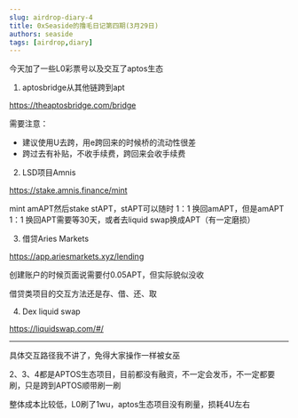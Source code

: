 ```yaml
---
slug: airdrop-diary-4
title: 0xSeaside的撸毛日记第四期(3月29日)
authors: seaside
tags: [airdrop,diary]
---
```


今天加了一些L0彩票号以及交互了aptos生态

1. aptosbridge从其他链跨到apt

https://theaptosbridge.com/bridge

需要注意：

- 建议使用U去跨，用e跨回来的时候桥的流动性很差
- 跨过去有补贴，不收手续费，跨回来会收手续费

2. LSD项目Amnis

https://stake.amnis.finance/mint

mint amAPT然后stake stAPT，stAPT可以随时 1：1 换回amAPT，但是amAPT 1：1 换回APT需要等30天，或者去liquid swap换成APT（有一定磨损）

3. 借贷Aries Markets

https://app.ariesmarkets.xyz/lending

创建账户的时候页面说需要付0.05APT，但实际貌似没收

借贷类项目的交互方法还是存、借、还、取

4. Dex liquid swap

https://liquidswap.com/#/

---

具体交互路径我不讲了，免得大家操作一样被女巫

2、3、4都是APTOS生态项目，目前都没有融资，不一定会发币，不一定都要刷，只是跨到APTOS顺带刷一刷

整体成本比较低，L0刷了1wu，aptos生态项目没有刷量，损耗4U左右